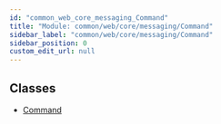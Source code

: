 ```yaml
---
id: "common_web_core_messaging_Command"
title: "Module: common/web/core/messaging/Command"
sidebar_label: "common/web/core/messaging/Command"
sidebar_position: 0
custom_edit_url: null
---
```


## Classes

- [Command](../classes/common_web_core_messaging_Command.Command.md)
